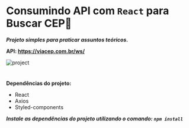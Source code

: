 # Consumindo API com `React` para Buscar CEP🔎

***Projeto simples para praticar assuntos teóricos.***

**API: https://viacep.com.br/ws/**

![project](https://user-images.githubusercontent.com/79430646/199633851-83d49c2d-7d40-4073-82a4-69e594467cb6.png)

#

**Dependências do projeto:**
  * React
  * Axios
  * Styled-components
  
   ***Instale as dependências do projeto utilizando o comando: `npm install`***
